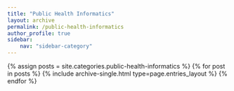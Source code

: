 ```yaml
---
title: "Public Health Informatics"
layout: archive
permalink: /public-health-informatics
author_profile: true
sidebar:
    nav: "sidebar-category"
---
```



{% assign posts = site.categories.public-health-informatics %}
{% for post in posts %} {% include archive-single.html type=page.entries_layout %} {% endfor %}